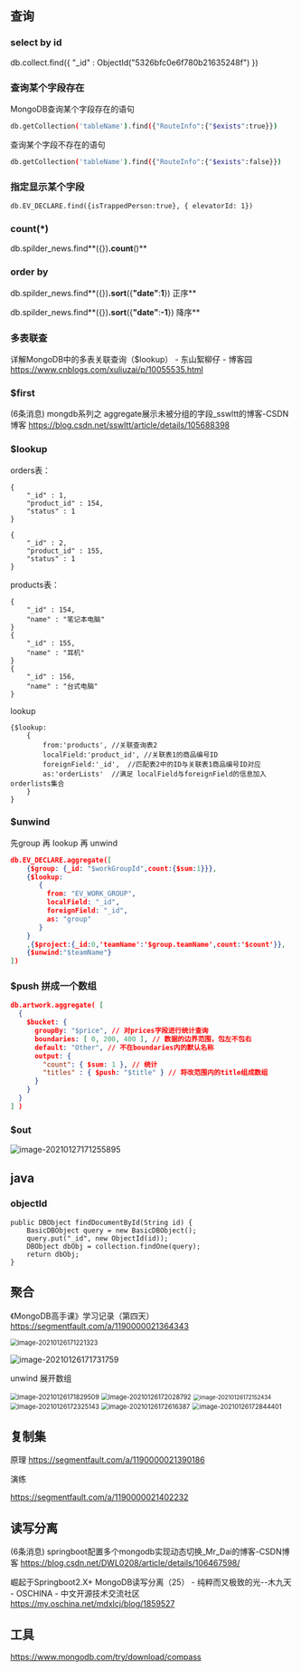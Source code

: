 ## 查询

### select by id 

db.collect.find({ "_id" : ObjectId("5326bfc0e6f780b21635248f") })

### 查询某个字段存在

MongoDB查询某个字段存在的语句

```bash
db.getCollection('tableName').find({"RouteInfo":{"$exists":true}})
```

查询某个字段不存在的语句

```bash
db.getCollection('tableName').find({"RouteInfo":{"$exists":false}})		
```

### 指定显示某个字段

```
db.EV_DECLARE.find({isTrappedPerson:true}, { elevatorId: 1})
```

### count(*)

db.spilder_news.find**({})**.count**()**

### order by

db.spilder_news.find**({})**.sort**({**"date"**:**1**})  正序**

db.spilder_news.find**({})**.sort**({**"date"**:**-1**}) 降序**

### 多表联查

详解MongoDB中的多表关联查询（$lookup） - 东山絮柳仔 - 博客园
https://www.cnblogs.com/xuliuzai/p/10055535.html

### $first

(6条消息) mongdb系列之 aggregate展示未被分组的字段_sswltt的博客-CSDN博客
https://blog.csdn.net/sswltt/article/details/105688398

### $lookup 

orders表：

```
{
    "_id" : 1,
    "product_id" : 154,
    "status" : 1
}
 
{
    "_id" : 2,
    "product_id" : 155,
    "status" : 1
}

```

products表：

```
{
    "_id" : 154,
    "name" : "笔记本电脑"
}
{
    "_id" : 155,
    "name" : "耳机"
}
{
    "_id" : 156,
    "name" : "台式电脑"
}
```

lookup

```
{$lookup:
    {
        from:'products', //关联查询表2
        localField:'product_id', //关联表1的商品编号ID
        foreignField:'_id',  //匹配表2中的ID与关联表1商品编号ID对应
        as:'orderLists'  //满足 localField与foreignField的信息加入orderlists集合
    }
}
```

### $unwind

先group 再 lookup 再 unwind

```json
db.EV_DECLARE.aggregate([
    {$group: {_id: "$workGroupId",count:{$sum:1}}},
    {$lookup:
       {
         from: "EV_WORK_GROUP",
         localField: "_id",
         foreignField: "_id",
         as: "group"
       }
    }
    ,{$project:{_id:0,'teamName':'$group.teamName',count:'$count'}},
    {$unwind:"$teamName"}
])
```

### $push 拼成一个数组

```json
db.artwork.aggregate( [
  {
    $bucket: {
      groupBy: "$price", // 对prices字段进行统计查询
      boundaries: [ 0, 200, 400 ], // 数据的边界范围，包左不包右
      default: "Other", // 不在boundaries内的默认名称
      output: {
        "count": { $sum: 1 }, // 统计
        "titles" : { $push: "$title" } // 将改范围内的title组成数组
      }
    }
  }
] )
```

### $out

![image-20210127171255895](http://img.playgame.love/image-20210127171255895.png)





## java

### objectId

```
public DBObject findDocumentById(String id) {
    BasicDBObject query = new BasicDBObject();
    query.put("_id", new ObjectId(id));
    DBObject dbObj = collection.findOne(query);
    return dbObj;
}
```

## 聚合

《MongoDB高手课》学习记录（第四天） 
https://segmentfault.com/a/1190000021364343

<img src="http://img.playgame.love/image-20210126171221323.png" alt="image-20210126171221323" style="zoom: 80%;" />



![image-20210126171731759](http://img.playgame.love/image-20210126171731759.png)

unwind 展开数组

<img src="http://img.playgame.love/image-20210126171829509.png" alt="image-20210126171829509" style="zoom:80%;" />

<img src="http://img.playgame.love/image-20210126172028792.png" alt="image-20210126172028792" style="zoom:80%;" />

<img src="http://img.playgame.love/image-20210126172152434.png" alt="image-20210126172152434" style="zoom: 70%;" />



<img src="http://img.playgame.love/image-20210126172325143.png" alt="image-20210126172325143" style="zoom:80%;" />

<img src="http://img.playgame.love/image-20210126172616387.png" alt="image-20210126172616387" style="zoom:80%;" />

<img src="http://img.playgame.love/image-20210126172844401.png" alt="image-20210126172844401" style="zoom:80%;" />

## 复制集

原理
https://segmentfault.com/a/1190000021390186

演练

https://segmentfault.com/a/1190000021402232



## 读写分离

(6条消息) springboot配置多个mongodb实现动态切换_Mr_Dai的博客-CSDN博客
https://blog.csdn.net/DWL0208/article/details/106467598/



崛起于Springboot2.X+ MongoDB读写分离（25） - 纯粹而又极致的光--木九天 - OSCHINA - 中文开源技术交流社区
https://my.oschina.net/mdxlcj/blog/1859527





## 工具

https://www.mongodb.com/try/download/compass